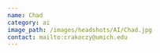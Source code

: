 ```yaml
---
name: Chad
category: ai
image_path: /images/headshots/AI/Chad.jpg
contact: mailto:crakoczy@umich.edu
---
```

